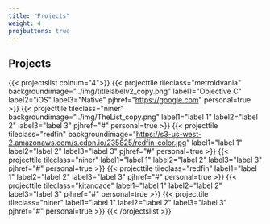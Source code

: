 ```yaml
---
title: "Projects"
weight: 4
projbuttons: true
---
```


## Projects

{{< projectslist colnum="4">}}
    {{< projecttile tileclass="metroidvania" backgroundimage="../img/titlelabelv2_copy.png" label1="Objective C" label2="iOS" label3="Native" pjhref="https://google.com" personal=true >}}
    {{< projecttile tileclass="niner" backgroundimage="../img/TheList_copy.png" label1="label 1" label2="label 2" label3="label 3" pjhref="#" personal=true >}}
    {{< projecttile tileclass="redfin" backgroundimage="https://s3-us-west-2.amazonaws.com/s.cdpn.io/235825/redfin-color.jpg" label1="label 1" label2="label 2" label3="label 3" pjhref="#" personal=true >}}
    {{< projecttile tileclass="niner" label1="label 1" label2="label 2" label3="label 3" pjhref="#" personal=true >}}
    {{< projecttile tileclass="redfin" label1="label 1" label2="label 2" label3="label 3" pjhref="#" personal=true >}}
    {{< projecttile tileclass="kitandace" label1="label 1" label2="label 2" label3="label 3" pjhref="#" personal=true >}}
    {{< projecttile tileclass="niner" label1="label 1" label2="label 2" label3="label 3" pjhref="#" personal=true >}}
{{< /projectslist >}}

